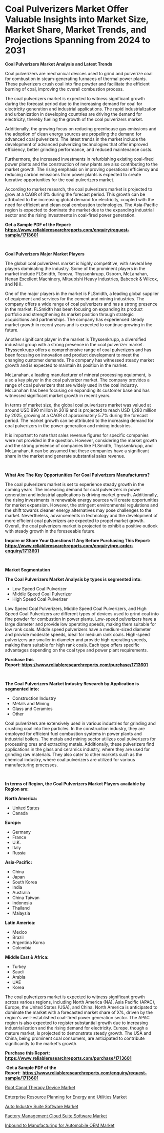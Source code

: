 <p><h1>Coal Pulverizers Market Offer Valuable Insights into Market Size, Market Share, Market Trends, and Projections Spanning from 2024 to 2031</h1></p><p><strong>Coal Pulverizers Market Analysis and Latest Trends</strong></p>
<p><p>Coal pulverizers are mechanical devices used to grind and pulverize coal for combustion in steam-generating furnaces of thermal power plants. These pulverizers crush coal into fine powder and facilitate the efficient burning of coal, improving the overall combustion process.</p><p>The coal pulverizers market is expected to witness significant growth during the forecast period due to the increasing demand for coal for electricity generation and industrial applications. The rapid industrialization and urbanization in developing countries are driving the demand for electricity, thereby fueling the growth of the coal pulverizers market.</p><p>Additionally, the growing focus on reducing greenhouse gas emissions and the adoption of clean energy sources are propelling the demand for advanced coal pulverizers. The latest trends in the market include the development of advanced pulverizing technologies that offer improved efficiency, better grinding performance, and reduced maintenance costs.</p><p>Furthermore, the increased investments in refurbishing existing coal-fired power plants and the construction of new plants are also contributing to the market growth. The rising emphasis on improving operational efficiency and reducing carbon emissions from power plants is expected to create lucrative opportunities for the coal pulverizers market.</p><p>According to market research, the coal pulverizers market is projected to grow at a CAGR of 8% during the forecast period. This growth can be attributed to the increasing global demand for electricity, coupled with the need for efficient and clean coal combustion technologies. The Asia-Pacific region is expected to dominate the market due to the expanding industrial sector and the rising investments in coal-fired power generation.</p></p>
<p><strong>Get a Sample PDF of the Report:&nbsp; <a href="https://www.reliableresearchreports.com/enquiry/request-sample/1713601">https://www.reliableresearchreports.com/enquiry/request-sample/1713601</a></strong></p>
<p>&nbsp;</p>
<p><strong>Coal Pulverizers Major Market Players</strong></p>
<p><p>The global coal pulverizers market is highly competitive, with several key players dominating the industry. Some of the prominent players in the market include FLSmidth, Tenova, Thyssenkrupp, Osborn, McLanahan, Henan Excellent Machinery, Mitsubishi Heavy Industries, Babcock & Wilcox, and NHI.</p><p>One of the major players in the market is FLSmidth, a leading global supplier of equipment and services for the cement and mining industries. The company offers a wide range of coal pulverizers and has a strong presence in the market. FLSmidth has been focusing on expanding its product portfolio and strengthening its market position through strategic acquisitions and partnerships. The company has experienced steady market growth in recent years and is expected to continue growing in the future.</p><p>Another significant player in the market is Thyssenkrupp, a diversified industrial group with a strong presence in the coal pulverizer market. Thyssenkrupp offers a comprehensive range of coal pulverizers and has been focusing on innovation and product development to meet the changing customer demands. The company has witnessed steady market growth and is expected to maintain its position in the market.</p><p>McLanahan, a leading manufacturer of mineral processing equipment, is also a key player in the coal pulverizer market. The company provides a range of coal pulverizers that are widely used in the coal industry. McLanahan has been focusing on expanding its customer base and has witnessed significant market growth in recent years.</p><p>In terms of market size, the global coal pulverizers market was valued at around USD 890 million in 2019 and is projected to reach USD 1,280 million by 2025, growing at a CAGR of approximately 5.7% during the forecast period. The market growth can be attributed to the increasing demand for coal pulverizers in the power generation and mining industries.</p><p>It is important to note that sales revenue figures for specific companies were not provided in the question. However, considering the market growth and the strong presence of companies like FLSmidth, Thyssenkrupp, and McLanahan, it can be assumed that these companies have a significant share in the market and generate substantial sales revenue.</p></p>
<p>&nbsp;</p>
<p><strong>What Are The Key Opportunities For Coal Pulverizers Manufacturers?</strong></p>
<p><p>The coal pulverizers market is set to experience steady growth in the coming years. The increasing demand for coal pulverizers in power generation and industrial applications is driving market growth. Additionally, the rising investments in renewable energy sources will create opportunities for market expansion. However, the stringent environmental regulations and the shift towards cleaner energy alternatives may pose challenges to the market. Nevertheless, advancements in technology and the development of more efficient coal pulverizers are expected to propel market growth. Overall, the coal pulverizers market is projected to exhibit a positive outlook with steady growth in the foreseeable future.</p></p>
<p><strong>Inquire or Share Your Questions If Any Before Purchasing This Report: <a href="https://www.reliableresearchreports.com/enquiry/pre-order-enquiry/1713601">https://www.reliableresearchreports.com/enquiry/pre-order-enquiry/1713601</a></strong></p>
<p>&nbsp;</p>
<p><strong>Market Segmentation</strong></p>
<p><strong>The Coal Pulverizers Market Analysis by types is segmented into:</strong></p>
<p><ul><li>Low Speed Coal Pulverizer</li><li>Middle Speed Coal Pulverizer</li><li>High Speed Coal Pulverizer</li></ul></p>
<p><p>Low Speed Coal Pulverizers, Middle Speed Coal Pulverizers, and High Speed Coal Pulverizers are different types of devices used to grind coal into fine powder for combustion in power plants. Low-speed pulverizers have a large diameter and provide low operating speeds, making them suitable for low rank coals. Middle speed pulverizers have a medium-sized diameter and provide moderate speeds, ideal for medium rank coals. High-speed pulverizers are smaller in diameter and provide high operating speeds, making them suitable for high rank coals. Each type offers specific advantages depending on the coal type and power plant requirements.</p></p>
<p><strong>Purchase this Report:&nbsp;<a href="https://www.reliableresearchreports.com/purchase/1713601">https://www.reliableresearchreports.com/purchase/1713601</a></strong></p>
<p>&nbsp;</p>
<p><strong>The Coal Pulverizers Market Industry Research by Application is segmented into:</strong></p>
<p><ul><li>Construction Industry</li><li>Metals and Mining</li><li>Glass and Ceramics</li><li>Other</li></ul></p>
<p><p>Coal pulverizers are extensively used in various industries for grinding and crushing coal into fine particles. In the construction industry, they are employed for efficient fuel combustion systems in power plants and industrial boilers. The metals and mining sector utilizes coal pulverizers for processing ores and extracting metals. Additionally, these pulverizers find applications in the glass and ceramics industry, where they are used for grinding raw materials. They also cater to other markets such as the chemical industry, where coal pulverizers are utilized for various manufacturing processes.</p></p>
<p>&nbsp;</p>
<p><strong>In terms of Region, the Coal Pulverizers Market Players available by Region are:</strong></p>
<p>
    <p> <strong> North America: </strong>
        <ul>
            <li>United States</li>
            <li>Canada</li>
        </ul>
        </p> 
    <p> <strong> Europe: </strong>
        <ul>
            <li>Germany</li>
            <li>France</li>
            <li>U.K.</li>
            <li>Italy</li>
            <li>Russia</li>
        </ul>
        </p> 
    <p> <strong> Asia-Pacific: </strong>
        <ul>
            <li>China</li>
            <li>Japan</li>
            <li>South Korea</li>
            <li>India</li>
            <li>Australia</li>
            <li>China Taiwan</li>
            <li>Indonesia</li>
            <li>Thailand</li>
            <li>Malaysia</li>
        </ul>
        </p> 
    <p> <strong> Latin America: </strong>
        <ul>
            <li>Mexico</li>
            <li>Brazil</li>
            <li>Argentina Korea</li>
            <li>Colombia</li>
        </ul>
        </p> 
    <p> <strong> Middle East & Africa: </strong>
        <ul>
            <li>Turkey</li>
            <li>Saudi</li>
            <li>Arabia</li>
            <li>UAE</li>
            <li>Korea</li>
        </ul>
    </p>
    </p>
<p><p>The coal pulverizers market is expected to witness significant growth across various regions, including North America (NA), Asia Pacific (APAC), Europe, the United States (USA), and China. North America is anticipated to dominate the market with a forecasted market share of X%, driven by the region's well-established coal-fired power generation sector. The APAC region is also expected to register substantial growth due to increasing industrialization and the rising demand for electricity. Europe, though a mature market, is projected to demonstrate steady growth. The USA and China, being prominent coal consumers, are anticipated to contribute significantly to the market's growth.</p></p>
<p><strong>Purchase this Report: <a href="https://www.reliableresearchreports.com/purchase/1713601">https://www.reliableresearchreports.com/purchase/1713601</a></strong></p>
<p>&nbsp;<strong>Get a Sample PDF of the Report:&nbsp;&nbsp;<a href="https://www.reliableresearchreports.com/enquiry/request-sample/1713601">https://www.reliableresearchreports.com/enquiry/request-sample/1713601</a></strong></p>
<p><strong></strong></p>
<p><p><a href="https://medium.com/@shivay151299/root-canal-therapy-device-market-share-evolution-and-market-growth-trends-2023-2030-b02b23757019">Root Canal Therapy Device Market</a></p><p><a href="https://medium.com/@shivay151299/enterprise-resource-planning-for-energy-and-utilities-market-trends-and-market-analysis-forecasted-d540c367b5af">Enterprise Resource Planning for Energy and Utilities Market</a></p><p><a href="https://medium.com/@shivay151299/auto-industry-suite-software-market-trends-forecast-and-competitive-analysis-to-2030-576555de8aa4">Auto Industry Suite Software Market</a></p><p><a href="https://medium.com/@shivay151299/decoding-factory-management-cloud-suite-software-market-metrics-market-share-trends-and-growth-559c8ce5051a">Factory Management Cloud Suite Software Market</a></p><p><a href="https://medium.com/@shivay151299/inbound-to-manufacturing-for-automobile-oem-market-exploring-market-share-market-trends-and-c7beaa85be18">Inbound to Manufacturing for Automobile OEM Market</a></p></p>